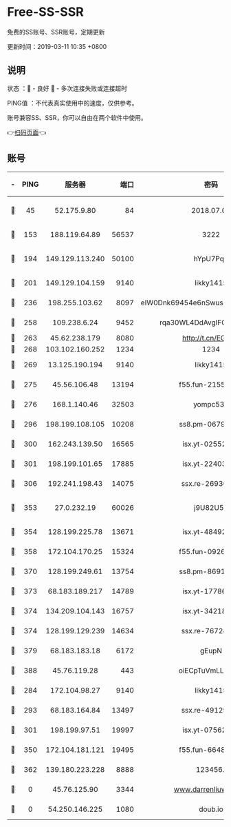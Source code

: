 # Free-SS-SSR

免费的SS账号、SSR账号，定期更新

更新时间：2019-03-11 10:35 +0800

## 说明

状态     ：🙂 - 良好 🙁 - 多次连接失败或连接超时

PING值   ：不代表真实使用中的速度，仅供参考。

账号兼容SS、SSR，你可以自由在两个软件中使用。

👉[扫码页面](https://liesauer.github.io/Free-SS-SSR/)👈

## 账号

|-|PING|服务器|端口|密码|加密方式|区域|
|:----:|:----:|:-----:|-----:|:----:|:----:|:----:|
|🙂|45|52.175.9.80|84|2018.07.07|chacha20-ietf-poly1305|HK|
|🙂|153|188.119.64.89|56537|3222|aes-256-cfb|RU|
|🙂|194|149.129.113.240|50100|hYpU7PqP|chacha20-ietf-poly1305|CN|
|🙂|201|149.129.104.159|9140|likky1415|aes-256-cfb|HK|
|🙂|236|198.255.103.62|8097|eIW0Dnk69454e6nSwuspv9DmS201tQ0D|aes-256-cfb|US|
|🙂|258|109.238.6.24|9452|rqa30WL4DdAvgIFG6Fs3znzTa|aes-256-cfb|FR|
|🙂|263|45.62.238.179|8080|http://t.cn/EGJIyrl|rc4-md5|CA|
|🙂|268|103.102.160.252|1234|1234|rc4-md5|JP|
|🙂|269|13.125.190.194|9140|likky1415|aes-256-cfb|KR|
|🙂|275|45.56.106.48|13194|f55.fun-21559299|aes-256-cfb|US|
|🙂|276|168.1.140.46|32503|yompc535|aes-256-cfb|AU|
|🙂|296|198.199.108.105|10208|ss8.pm-06792208|aes-256-cfb|US|
|🙂|300|162.243.139.50|16565|isx.yt-02552348|aes-256-cfb|US|
|🙂|301|198.199.101.65|17885|isx.yt-22403109|aes-256-cfb|US|
|🙂|306|192.241.198.43|14075|ssx.re-26936480|aes-256-cfb|US|
|🙂|353|27.0.232.19|60026|j9U82U53|xchacha20-ietf-poly1305|HK|
|🙂|354|128.199.225.78|13671|isx.yt-48492968|aes-256-cfb|SG|
|🙂|358|172.104.170.25|15324|f55.fun-09264228|aes-256-cfb|SG|
|🙂|370|128.199.249.61|13754|ss8.pm-86915171|aes-256-cfb|SG|
|🙂|373|68.183.189.217|14789|isx.yt-17786111|aes-256-cfb|SG|
|🙂|374|134.209.104.143|16757|isx.yt-34218866|aes-256-cfb|SG|
|🙂|374|128.199.129.239|14634|ssx.re-76724350|aes-256-cfb|SG|
|🙂|379|68.183.183.18|6172|gEupN|aes-256-cfb|SG|
|🙂|388|45.76.119.28|443|oiECpTuVmLLxk4Ts|aes-256-cfb|AU|
|🙂|284|172.104.98.27|9140|likky1415|aes-256-cfb|JP|
|🙂|293|68.183.164.84|13497|ssx.re-49129842|aes-256-cfb|US|
|🙂|301|198.199.97.51|19997|isx.yt-07562084|aes-256-cfb|US|
|🙂|350|172.104.181.121|19495|f55.fun-66483220|aes-256-cfb|SG|
|🙂|362|139.180.223.228|8888|123456..|aes-256-cfb|JP|
|🙁|0|45.76.125.90|3344|www.darrenliuwei.com|aes-256-cfb|AU|
|🙁|0|54.250.146.225|1080|doub.io|aes-256-cfb|JP|
